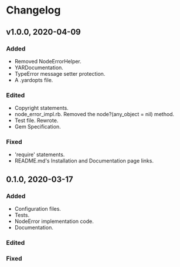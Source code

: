 # Changelog

## v1.0.0, 2020-04-09

### Added

- Removed NodeErrorHelper.
- YARDocumentation.
- TypeError message setter protection.
- A .yardopts file.

### Edited

- Copyright statements.
- node_error_impl.rb. Removed the node?(any_object = nil) method.
- Test file. Rewrote.
- Gem Specification.

### Fixed

- 'require' statements.
- README.md's Installation and Documentation page links.

## 0.1.0, 2020-03-17

### Added

- Configuration files.
- Tests.
- NodeError implementation code.
- Documentation.

### Edited

### Fixed
